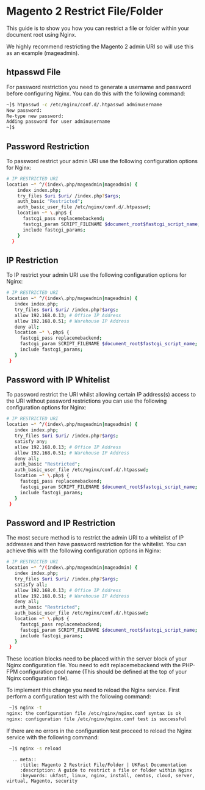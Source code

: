 # Magento 2 Restrict File/Folder

This guide is to show you how you can restrict a file or folder within your document root using Nginx.

We highly recommend restricting the Magento 2 admin URI so will use this as an example (mageadmin). 

## htpasswd File ##

For password restriction you need to generate a username and password before configuring Nginx. You can do this with the following command:

```bash
~]$ htpasswd -c /etc/nginx/conf.d/.htpasswd adminusername
New password:
Re-type new password:
Adding password for user adminusername
~]$
```

## Password Restriction ##

To password restrict your admin URI use the following configuration options for Nginx:

```bash
# IP RESTRICTED URI 
location ~* ^/(index\.php/mageadmin|mageadmin) {
    index index.php;
    try_files $uri $uri/ /index.php?$args;
    auth_basic "Restricted";
    auth_basic_user_file /etc/nginx/conf.d/.htpasswd;
    location ~* \.php$ {
      fastcgi_pass replacemebackend;
      fastcgi_param SCRIPT_FILENAME $document_root$fastcgi_script_name;
      include fastcgi_params;
    }
  }
 ```
 
 ## IP Restriction ##
 
 To IP restrict your admin URI use the following configuration options for Nginx:
 
 ```bash
# IP RESTRICTED URI 
location ~* ^/(index\.php/mageadmin|mageadmin) {
    index index.php;
    try_files $uri $uri/ /index.php?$args;
    allow 192.168.0.13; # Office IP Address
    allow 192.168.0.51; # Warehouse IP Address
    deny all;
    location ~* \.php$ {
      fastcgi_pass replacemebackend;
      fastcgi_param SCRIPT_FILENAME $document_root$fastcgi_script_name;
      include fastcgi_params;
    }
  }
 ```
 
 ## Password with IP Whitelist ##
 
To password restrict the URI whilst allowing certain IP address(s) access to the URI without password restrictions you can use the following configuration options for Nginx:

 ```bash
# IP RESTRICTED URI 
location ~* ^/(index\.php/mageadmin|mageadmin) {
    index index.php;
    try_files $uri $uri/ /index.php?$args;
    satisfy any;
    allow 192.168.0.13; # Office IP Address
    allow 192.168.0.51; # Warehouse IP Address
    deny all;
    auth_basic "Restricted";
    auth_basic_user_file /etc/nginx/conf.d/.htpasswd;
    location ~* \.php$ {
      fastcgi_pass replacemebackend;
      fastcgi_param SCRIPT_FILENAME $document_root$fastcgi_script_name;
      include fastcgi_params;
    }
  }
 ```

## Password and IP Restriction ##
 
The most secure method is to restrict the admin URI to a whitelist of IP addresses and then have password restriction for the whitelist. You can achieve this with the following configuration options in Nginx:
 
 ```bash
# IP RESTRICTED URI 
location ~* ^/(index\.php/mageadmin|mageadmin) {
    index index.php;
    try_files $uri $uri/ /index.php?$args;
    satisfy all;
    allow 192.168.0.13; # Office IP Address
    allow 192.168.0.51; # Warehouse IP Address
    deny all;
    auth_basic "Restricted";
    auth_basic_user_file /etc/nginx/conf.d/.htpasswd;
    location ~* \.php$ {
      fastcgi_pass replacemebackend;
      fastcgi_param SCRIPT_FILENAME $document_root$fastcgi_script_name;
      include fastcgi_params;
    }
  }
 ```
 
These location blocks need to be placed within the server block of your Nginx configuration file. You need to edit replacemebackend with the PHP-FPM configuration pool name (This should be defined at the top of your Nginx configuration file).
 
To implement this change you need to reload the Nginx service. First perform a configuration test with the following command:

```bash
 ~]$ nginx -t
nginx: the configuration file /etc/nginx/nginx.conf syntax is ok
nginx: configuration file /etc/nginx/nginx.conf test is successful
```

If there are no errors in the configuration test proceed to reload the Nginx service with the following command:

```bash
 ~]$ nginx -s reload
```

```eval_rst
  .. meta::
     :title: Magento 2 Restrict File/Folder | UKFast Documentation
     :description: A guide to restrict a file or folder within Nginx
     :keywords: ukfast, linux, nginx, install, centos, cloud, server, virtual, Magento, security

